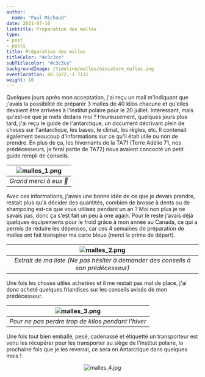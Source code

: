 ```yaml
---
author:
  name: "Paul Michaud"
date: 2021-07-16
linktitle: Préparation des malles
type:
- post
- posts
title: Préparation des malles
titleColor: "#c3c3ce"
subTitlecolor: "#c3c3ce"
backgroundImage: /timeline/malles/miniature_malles.png
eventlocation: 48.1072,-1.7131
weight: 10
---
```


Quelques jours après mon acceptation, j'ai reçu un mail m'indiquant que j'avais la possibilité de préparer 3 malles de 40 kilos chacune et qu'elles devaient être arrivées à l'institut polaire pour le 20 juillet. Intéressant, mais qu'est-ce que je mets dedans moi ? Heureusement, quelques jours plus tard, j'ai reçu le guide de l'antarctique, un document décrivant plein de choses sur l'antarctique, les bases, le climat, les règles, etc. Il contenait également beaucoup d'informations sur ce qu'il était utile ou non de prendre. En plus de ça, les hivernants de la TA71 (Terre Adélie 71, nos prédécesseurs, je ferai partie de TA72) nous avaient concocté un petit guide rempli de conseils.


<center>

| ![malles_1.png](/timeline/malles/malles_1.png) | 
|:--:| 
| *Grand merci à eux :yellow_heart:* |

</center>

Avec ces informations, j'avais une bonne idée de ce que je devais prendre, restait plus qu'à décider des quantités, combien de brosse à dents ou de shampoing est-ce que vous utilisez pendant un an ? Moi non plus je ne savais pas, donc ça s'est fait un peu à one again. Pour le reste j'avais déjà quelques équipements pour le froid grâce à mon année au Canada, ce qui a permis de réduire les dépenses, car ces 4 semaines de préparation de malles ont fait transpirer ma carte bleue (merci la prime de départ).

<center>

| ![malles_2.png](/timeline/malles/malles_2.png) | 
|:--:| 
| *Extrait de ma liste (Ne pas hésiter à demander des conseils à son prédécesseur)* |

</center>

Une fois les choses utiles achetées et il me restait pas mal de place, j'ai donc acheté quelques friandises sur les conseils avisés de mon prédécesseur.

<center>

| ![malles_3.png](/timeline/malles/malles_3.png) | 
|:--:| 
| *Pour ne pas perdre trop de kilos pendant l'hiver* |

</center>

Une fois tout bien emballé, pesé, cadenassé et étiquetté un transporteur est venu les récupérer pour les transporter au siège de l'institut polaire, la prochaine fois que je les reverrai, ce sera en Antarctique dans quelques mois !

<center>

![malles_4.jpg](/timeline/malles/malles_4.jpg)

</center>